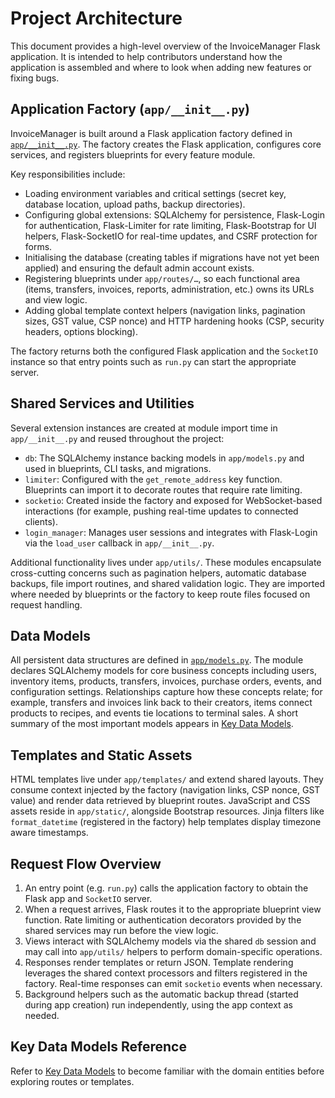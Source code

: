 # Project Architecture

This document provides a high-level overview of the InvoiceManager Flask
application. It is intended to help contributors understand how the
application is assembled and where to look when adding new features or fixing
bugs.

## Application Factory (`app/__init__.py`)

InvoiceManager is built around a Flask application factory defined in
[`app/__init__.py`](../app/__init__.py). The factory creates the Flask
application, configures core services, and registers blueprints for every
feature module.

Key responsibilities include:

* Loading environment variables and critical settings (secret key, database
  location, upload paths, backup directories).
* Configuring global extensions: SQLAlchemy for persistence, Flask-Login for
  authentication, Flask-Limiter for rate limiting, Flask-Bootstrap for UI
  helpers, Flask-SocketIO for real-time updates, and CSRF protection for forms.
* Initialising the database (creating tables if migrations have not yet been
  applied) and ensuring the default admin account exists.
* Registering blueprints under `app/routes/…`, so each functional area (items,
  transfers, invoices, reports, administration, etc.) owns its URLs and view
  logic.
* Adding global template context helpers (navigation links, pagination sizes,
  GST value, CSP nonce) and HTTP hardening hooks (CSP, security headers,
  options blocking).

The factory returns both the configured Flask application and the `SocketIO`
instance so that entry points such as `run.py` can start the appropriate
server.

## Shared Services and Utilities

Several extension instances are created at module import time in
`app/__init__.py` and reused throughout the project:

* `db`: The SQLAlchemy instance backing models in `app/models.py` and used in
  blueprints, CLI tasks, and migrations.
* `limiter`: Configured with the `get_remote_address` key function. Blueprints
  can import it to decorate routes that require rate limiting.
* `socketio`: Created inside the factory and exposed for WebSocket-based
  interactions (for example, pushing real-time updates to connected clients).
* `login_manager`: Manages user sessions and integrates with Flask-Login via
  the `load_user` callback in `app/__init__.py`.

Additional functionality lives under `app/utils/`. These modules encapsulate
cross-cutting concerns such as pagination helpers, automatic database backups,
file import routines, and shared validation logic. They are imported where
needed by blueprints or the factory to keep route files focused on request
handling.

## Data Models

All persistent data structures are defined in [`app/models.py`](../app/models.py).
The module declares SQLAlchemy models for core business concepts including
users, inventory items, products, transfers, invoices, purchase orders, events,
and configuration settings. Relationships capture how these concepts relate;
for example, transfers and invoices link back to their creators, items connect
products to recipes, and events tie locations to terminal sales. A short
summary of the most important models appears in [Key Data Models](#key-data-models-reference).

## Templates and Static Assets

HTML templates live under `app/templates/` and extend shared layouts. They
consume context injected by the factory (navigation links, CSP nonce, GST value)
and render data retrieved by blueprint routes. JavaScript and CSS assets reside
in `app/static/`, alongside Bootstrap resources. Jinja filters like
`format_datetime` (registered in the factory) help templates display timezone
aware timestamps.

## Request Flow Overview

1. An entry point (e.g. `run.py`) calls the application factory to obtain the
   Flask app and `SocketIO` server.
2. When a request arrives, Flask routes it to the appropriate blueprint view
   function. Rate limiting or authentication decorators provided by the shared
   services may run before the view logic.
3. Views interact with SQLAlchemy models via the shared `db` session and may
   call into `app/utils/` helpers to perform domain-specific operations.
4. Responses render templates or return JSON. Template rendering leverages the
   shared context processors and filters registered in the factory. Real-time
   responses can emit `socketio` events when necessary.
5. Background helpers such as the automatic backup thread (started during app
   creation) run independently, using the app context as needed.

## Key Data Models Reference

Refer to [Key Data Models](key-data-models.md) to become familiar with the domain entities before exploring routes or templates.
